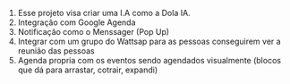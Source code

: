 1. Esse projeto visa criar uma I.A como a Dola IA.
2. Integração com Google Agenda
3. Notificação como o Menssager (Pop Up)
4. Integrar com um grupo do Wattsap para as pessoas conseguirem ver a reunião das pessoas
5. Agenda propria com os eventos sendo agendados visualmente (blocos que dá para arrastar, cotrair, expandi)

